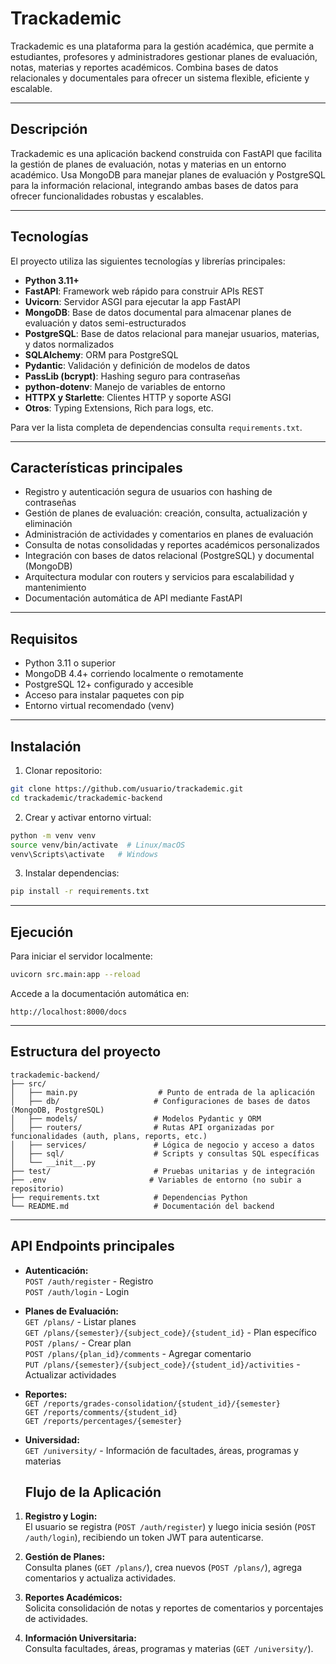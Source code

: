 # Trackademic

Trackademic es una plataforma para la gestión académica, que permite a estudiantes, profesores y administradores gestionar planes de evaluación, notas, materias y reportes académicos. Combina bases de datos relacionales y documentales para ofrecer un sistema flexible, eficiente y escalable.

---

## Descripción

Trackademic es una aplicación backend construida con FastAPI que facilita la gestión de planes de evaluación, notas y materias en un entorno académico. Usa MongoDB para manejar planes de evaluación y PostgreSQL para la información relacional, integrando ambas bases de datos para ofrecer funcionalidades robustas y escalables.

---

## Tecnologías

El proyecto utiliza las siguientes tecnologías y librerías principales:

- **Python 3.11+**  
- **FastAPI**: Framework web rápido para construir APIs REST  
- **Uvicorn**: Servidor ASGI para ejecutar la app FastAPI  
- **MongoDB**: Base de datos documental para almacenar planes de evaluación y datos semi-estructurados  
- **PostgreSQL**: Base de datos relacional para manejar usuarios, materias, y datos normalizados  
- **SQLAlchemy**: ORM para PostgreSQL  
- **Pydantic**: Validación y definición de modelos de datos  
- **PassLib (bcrypt)**: Hashing seguro para contraseñas  
- **python-dotenv**: Manejo de variables de entorno  
- **HTTPX y Starlette**: Clientes HTTP y soporte ASGI  
- **Otros**: Typing Extensions, Rich para logs, etc.

Para ver la lista completa de dependencias consulta `requirements.txt`.

---

## Características principales

- Registro y autenticación segura de usuarios con hashing de contraseñas  
- Gestión de planes de evaluación: creación, consulta, actualización y eliminación  
- Administración de actividades y comentarios en planes de evaluación  
- Consulta de notas consolidadas y reportes académicos personalizados  
- Integración con bases de datos relacional (PostgreSQL) y documental (MongoDB)  
- Arquitectura modular con routers y servicios para escalabilidad y mantenimiento  
- Documentación automática de API mediante FastAPI  

---

## Requisitos

- Python 3.11 o superior  
- MongoDB 4.4+ corriendo localmente o remotamente  
- PostgreSQL 12+ configurado y accesible  
- Acceso para instalar paquetes con pip  
- Entorno virtual recomendado (venv)

---

## Instalación

1. Clonar repositorio:

```bash
git clone https://github.com/usuario/trackademic.git
cd trackademic/trackademic-backend
```

2. Crear y activar entorno virtual:

```bash
python -m venv venv
source venv/bin/activate  # Linux/macOS
venv\Scripts\activate   # Windows
```

3. Instalar dependencias:

```bash
pip install -r requirements.txt
```
---

## Ejecución

Para iniciar el servidor localmente:

```bash
uvicorn src.main:app --reload
```

Accede a la documentación automática en:

```
http://localhost:8000/docs
```

---

## Estructura del proyecto

```
trackademic-backend/
├── src/
│   ├── main.py                  # Punto de entrada de la aplicación
│   ├── db/                     # Configuraciones de bases de datos (MongoDB, PostgreSQL)
│   ├── models/                 # Modelos Pydantic y ORM
│   ├── routers/                # Rutas API organizadas por funcionalidades (auth, plans, reports, etc.)
│   ├── services/               # Lógica de negocio y acceso a datos
│   ├── sql/                    # Scripts y consultas SQL específicas
│   └── __init__.py
├── test/                       # Pruebas unitarias y de integración
├── .env                       # Variables de entorno (no subir a repositorio)
├── requirements.txt            # Dependencias Python
└── README.md                   # Documentación del backend
```

---

## API Endpoints principales

- **Autenticación:**  
  `POST /auth/register` - Registro  
  `POST /auth/login` - Login  

- **Planes de Evaluación:**  
  `GET /plans/` - Listar planes  
  `GET /plans/{semester}/{subject_code}/{student_id}` - Plan específico  
  `POST /plans/` - Crear plan  
  `POST /plans/{plan_id}/comments` - Agregar comentario  
  `PUT /plans/{semester}/{subject_code}/{student_id}/activities` - Actualizar actividades  

- **Reportes:**  
  `GET /reports/grades-consolidation/{student_id}/{semester}`  
  `GET /reports/comments/{student_id}`  
  `GET /reports/percentages/{semester}`  

- **Universidad:**  
  `GET /university/` - Información de facultades, áreas, programas y materias

  ## Flujo de la Aplicación

1. **Registro y Login:**  
   El usuario se registra (`POST /auth/register`) y luego inicia sesión (`POST /auth/login`), recibiendo un token JWT para autenticarse.

2. **Gestión de Planes:**  
   Consulta planes (`GET /plans/`), crea nuevos (`POST /plans/`), agrega comentarios y actualiza actividades.

3. **Reportes Académicos:**  
   Solicita consolidación de notas y reportes de comentarios y porcentajes de actividades.

4. **Información Universitaria:**  
   Consulta facultades, áreas, programas y materias (`GET /university/`).
